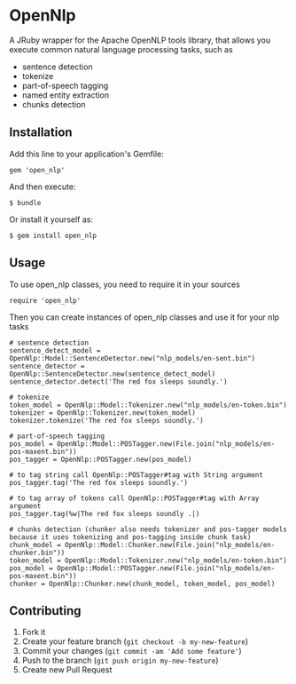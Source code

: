 # OpenNlp

A JRuby wrapper for the Apache OpenNLP tools library, that allows you execute common natural language processing tasks, such as
 * sentence detection
 * tokenize
 * part-of-speech tagging
 * named entity extraction
 * chunks detection

## Installation

Add this line to your application's Gemfile:

    gem 'open_nlp'

And then execute:

    $ bundle

Or install it yourself as:

    $ gem install open_nlp

## Usage

To use open_nlp classes, you need to require it in your sources

    require 'open_nlp'

Then you can create instances of open_nlp classes and use it for your nlp tasks

    # sentence detection
    sentence_detect_model = OpenNlp::Model::SentenceDetector.new("nlp_models/en-sent.bin")
    sentence_detector = OpenNlp::SentenceDetector.new(sentence_detect_model)
    sentence_detector.detect('The red fox sleeps soundly.')

    # tokenize
    token_model = OpenNlp::Model::Tokenizer.new("nlp_models/en-token.bin")
    tokenizer = OpenNlp::Tokenizer.new(token_model)
    tokenizer.tokenize('The red fox sleeps soundly.')

    # part-of-speech tagging
    pos_model = OpenNlp::Model::POSTagger.new(File.join("nlp_models/en-pos-maxent.bin"))
    pos_tagger = OpenNlp::POSTagger.new(pos_model)

    # to tag string call OpenNlp::POSTagger#tag with String argument
    pos_tagger.tag('The red fox sleeps soundly.')

    # to tag array of tokens call OpenNlp::POSTagger#tag with Array argument
    pos_tagger.tag(%w|The red fox sleeps soundly .|)

    # chunks detection (chunker also needs tokenizer and pos-tagger models because it uses tokenizing and pos-tagging inside chunk task)
    chunk_model = OpenNlp::Model::Chunker.new(File.join("nlp_models/en-chunker.bin"))
    token_model = OpenNlp::Model::Tokenizer.new("nlp_models/en-token.bin")
    pos_model = OpenNlp::Model::POSTagger.new(File.join("nlp_models/en-pos-maxent.bin"))
    chunker = OpenNlp::Chunker.new(chunk_model, token_model, pos_model)

## Contributing

1. Fork it
2. Create your feature branch (`git checkout -b my-new-feature`)
3. Commit your changes (`git commit -am 'Add some feature'`)
4. Push to the branch (`git push origin my-new-feature`)
5. Create new Pull Request
